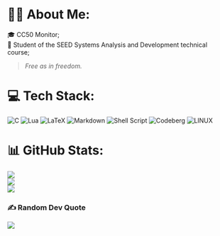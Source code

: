 # 👨‍💻 About Me:
🎓 CC50 Monitor;
<br>
📝 Student of the SEED Systems Analysis and Development technical course;
<br>

> _Free as in freedom._

# 💻 Tech Stack:
![C](https://img.shields.io/badge/c-%2300599C.svg?style=for-the-badge&logo=c&logoColor=white) ![Lua](https://img.shields.io/badge/lua-%232C2D72.svg?style=for-the-badge&logo=lua&logoColor=white) ![LaTeX](https://img.shields.io/badge/latex-%23008080.svg?style=for-the-badge&logo=latex&logoColor=white) ![Markdown](https://img.shields.io/badge/markdown-%23000000.svg?style=for-the-badge&logo=markdown&logoColor=white) ![Shell Script](https://img.shields.io/badge/shell_script-%23121011.svg?style=for-the-badge&logo=gnu-bash&logoColor=white) ![Codeberg](https://img.shields.io/badge/Codeberg-2185D0?style=for-the-badge&logo=Codeberg&logoColor=white) ![LINUX](https://img.shields.io/badge/Linux-FCC624?style=for-the-badge&logo=linux&logoColor=black)
# 📊 GitHub Stats:
![](https://github-readme-stats.vercel.app/api?username=gabrielproencaalves&theme=chartreuse-dark&hide_border=false&include_all_commits=false&count_private=false)<br/>
![](https://github-readme-streak-stats.herokuapp.com/?user=gabrielproencaalves&theme=chartreuse-dark&hide_border=false)<br/>
![](https://github-readme-stats.vercel.app/api/top-langs/?username=gabrielproencaalves&theme=chartreuse-dark&hide_border=false&include_all_commits=false&count_private=false&layout=compact)

### ✍️ Random Dev Quote
![](https://quotes-github-readme.vercel.app/api?type=horizontal&theme=radical)
